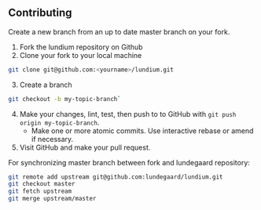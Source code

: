 ## Contributing

Create a new branch from an up to date master branch on your fork.

1. Fork the lundium repository on Github
2. Clone your fork to your local machine

```sh
git clone git@github.com:<yourname>/lundium.git
```

3. Create a branch

```sh
git checkout -b my-topic-branch`
```

4. Make your changes, lint, test, then push to to GitHub with `git push origin my-topic-branch`.
   - Make one or more atomic commits. Use interactive rebase or amend if necessary.
5. Visit GitHub and make your pull request.

For synchronizing master branch between fork and lundegaard repository:

```sh
git remote add upstream git@github.com:lundegaard/lundium.git
git checkout master
git fetch upstream
git merge upstream/master
```

